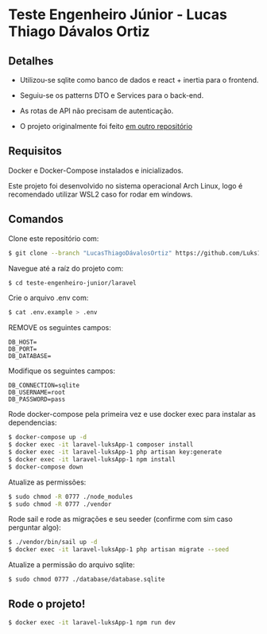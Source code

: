 # Teste Engenheiro Júnior - Lucas Thiago Dávalos Ortiz

## Detalhes

- Utilizou-se sqlite como banco de dados e react + inertia para o frontend.

- Seguiu-se os patterns DTO e Services para o back-end.

- As rotas de API não precisam de autenticação.

- O projeto originalmente foi feito [em outro repositório](https://github.com/Luks17/laravel)

## Requisitos

Docker e Docker-Compose instalados e inicializados.

Este projeto foi desenvolvido no sistema operacional Arch Linux, logo é recomendado utilizar WSL2 caso for rodar em windows.

## Comandos

Clone este repositório com:

```bash
$ git clone --branch "LucasThiagoDávalosOrtiz" https://github.com/Luks17/teste-engenheiro-junior.git
```

Navegue até a raíz do projeto com:

```bash
$ cd teste-engenheiro-junior/laravel
```

Crie o arquivo .env com:

```bash
$ cat .env.example > .env
```

REMOVE os seguintes campos:

```
DB_HOST=
DB_PORT=
DB_DATABASE=
```

Modifique os seguintes campos:

```
DB_CONNECTION=sqlite
DB_USERNAME=root
DB_PASSWORD=pass
```

Rode docker-compose pela primeira vez e use docker exec para instalar as dependencias:

```bash
$ docker-compose up -d
$ docker exec -it laravel-luksApp-1 composer install
$ docker exec -it laravel-luksApp-1 php artisan key:generate
$ docker exec -it laravel-luksApp-1 npm install
$ docker-compose down
```

Atualize as permissões:

```bash
$ sudo chmod -R 0777 ./node_modules
$ sudo chmod -R 0777 ./vendor
```

Rode sail e rode as migrações e seu seeder (confirme com sim caso perguntar algo):

```bash
$ ./vendor/bin/sail up -d
$ docker exec -it laravel-luksApp-1 php artisan migrate --seed
```

Atualize a permissão do arquivo sqlite:

```bash
$ sudo chmod 0777 ./database/database.sqlite
```

## Rode o projeto!

```bash
$ docker exec -it laravel-luksApp-1 npm run dev
```
